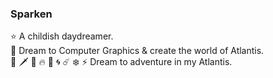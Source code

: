 ### Sparken
:star: A childish daydreamer.  
:stars: Dream to Computer Graphics & create the world of Atlantis.  
:sparkler: :dagger: :bow_and_arrow: :fire: :ocean: :cyclone: :comet: :snowflake: :zap: Dream to adventure in my Atlantis.

<!--
**LokiSparken/LokiSparken** is a ✨ _special_ ✨ repository because its `README.md` (this file) appears on your GitHub profile.

Here are some ideas to get you started:

- 🔭 I’m currently working on ...
- 🌱 I’m currently learning ...
- 👯 I’m looking to collaborate on ...
- 🤔 I’m looking for help with ...
- 💬 Ask me about ...
- 📫 How to reach me: ...
- 😄 Pronouns: ...
- ⚡ Fun fact: ...
-->
